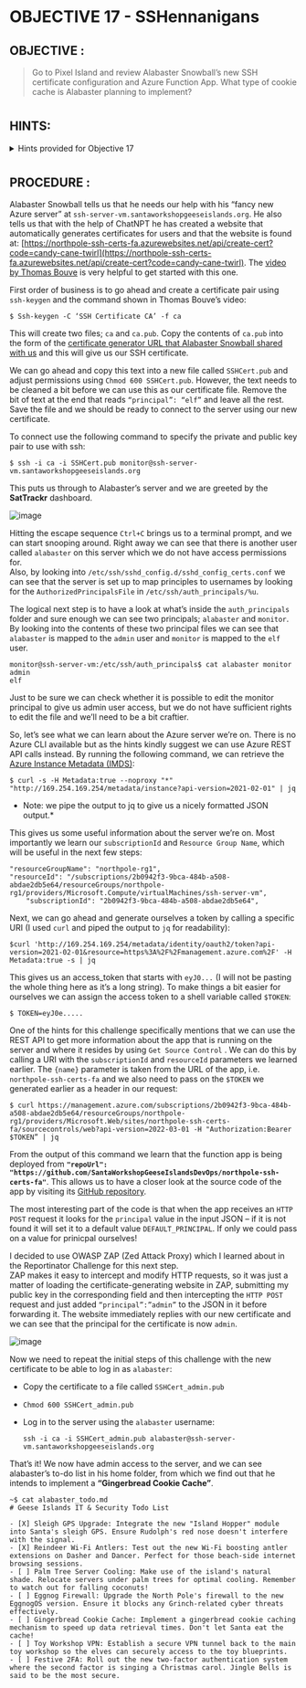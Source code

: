 # OBJECTIVE 17 - SSHennanigans #

## OBJECTIVE : ##
>Go to Pixel Island and review Alabaster Snowball’s new SSH certificate configuration and Azure Function App.  What type of cookie cache is Alabaster planning to implement?
#  

## HINTS: ##
<details>
  <summary>Hints provided for Objective 17</summary>
  
>-	Azure CLI tools aren't always available, but if you're on an Azure VM you can always use the [Azure REST API](https://learn.microsoft.com/en-us/entra/identity/managed-identities-azure-resources/how-to-use-vm-token) instead.
>-	The [get-source-control](https://learn.microsoft.com/en-us/rest/api/appservice/web-apps/get-source-control?view=rest-appservice-2022-03-01) Azure REST API endpoint provides details about where an Azure Web App or Function App is deployed from.
>-	Check out Thomas Bouve's [talk and demo](https://www.youtube.com/watch?v=4S0Rniyidt4) to learn all about how you can upgrade your SSH server configuration to leverage SSH certificates.
</details>

#  

## PROCEDURE : ##

Alabaster Snowball tells us that he needs our help with his “fancy new Azure server” at ``ssh-server-vm.santaworkshopgeeseislands.org``.  He also tells us that with the help of ChatNPT he has created a website that automatically generates certificates for users and that the website is found at: [https://northpole-ssh-certs-fa.azurewebsites.net/api/create-cert?code=candy-cane-twirl](https://northpole-ssh-certs-fa.azurewebsites.net/api/create-cert?code=candy-cane-twirl).  The [video by Thomas Bouve](https://www.youtube.com/watch?v=4S0Rniyidt4) is very helpful to get started with this one.

First order of business is to go ahead and create a certificate pair using `ssh-keygen` and the command shown in Thomas Bouve’s video:
```
$ Ssh-keygen -C ‘SSH Certificate CA’ -f ca
```

This will create two files; `ca` and `ca.pub`. Copy the contents of `ca.pub` into the form of the [certificate generator URL that Alabaster Snowball shared with us](https://northpole-ssh-certs-fa.azurewebsites.net/api/create-cert?code=candy-cane-twirl) and this will give us our SSH certificate.

We can go ahead and copy this text into a new file called `SSHCert.pub` and adjust permissions using `Chmod 600 SSHCert.pub`.  However, the text needs to be cleaned a bit before we can use this as our certificate file.  Remove the bit of text at the end that reads `“principal”: “elf”` and leave all the rest.  Save the file and we should be ready to connect to the server using our new certificate.

To connect use the following command to specify the private and public key pair to use with ssh:
```
$ ssh -i ca -i SSHCert.pub monitor@ssh-server-vm.santaworkshopgeeseislands.org 
```

This puts us through to Alabaster’s server and we are greeted by the **SatTrackr** dashboard. 

![image](https://github.com/beta-j/SANS-Holiday-Hack-Challenge-2023/assets/60655500/c2389d1c-729b-4d99-b44d-bb6958ec6c99)


Hitting the escape sequence `Ctrl+C` brings us to a terminal prompt, and we can start snooping around.  Right away we can see that there is another user called `alabaster` on this server which we do not have access permissions for.  
Also, by looking into `/etc/ssh/sshd_config.d/sshd_config_certs.conf` we can see that the server is set up to map principles to usernames by looking for the `AuthorizedPrincipalsFile` in `/etc/ssh/auth_principals/%u`.

The logical next step is to have a look at what’s inside the `auth_principals` folder and sure enough we can see two principals; `alabaster` and `monitor`.  By looking into the contents of these two principal files we can see that `alabaster` is mapped to the `admin` user and `monitor` is mapped to the `elf` user.
```
monitor@ssh-server-vm:/etc/ssh/auth_principals$ cat alabaster monitor 
admin
elf
```

Just to be sure we can check whether it is possible to edit the monitor principal to give us admin user access, but we do not have sufficient rights to edit the file and we’ll need to be a bit craftier.

So, let’s see what we can learn about the Azure server we’re on.  There is no Azure CLI available but as the hints kindly suggest we can use Azure REST API calls instead. By running the following command, we can retrieve the [Azure Instance Metadata (IMDS)](https://learn.microsoft.com/en-us/azure/virtual-machines/instance-metadata-service?tabs=linux):
```
$ curl -s -H Metadata:true --noproxy "*" "http://169.254.169.254/metadata/instance?api-version=2021-02-01" | jq
```
*    Note: we pipe the output to jq to give us a nicely formatted JSON output.*

This gives us some useful information about the server we’re on.  Most importantly we learn our `subscriptionId` and `Resource Group Name`, which will be useful in the next few steps:
```
"resourceGroupName": "northpole-rg1",   
"resourceId": "/subscriptions/2b0942f3-9bca-484b-a508-abdae2db5e64/resourceGroups/northpole-rg1/providers/Microsoft.Compute/virtualMachines/ssh-server-vm",   
    "subscriptionId": "2b0942f3-9bca-484b-a508-abdae2db5e64",
```

Next, we can go ahead and generate ourselves a token by calling a specific URI (I used `curl` and piped the output to `jq` for readability):
```
$curl 'http://169.254.169.254/metadata/identity/oauth2/token?api-version=2021-02-01&resource=https%3A%2F%2Fmanagement.azure.com%2F' -H Metadata:true -s | jq
```

This gives us an access_token that starts with `eyJ0...` (I will not be pasting the whole thing here as it’s a long string).  To make things a bit easier for ourselves we can assign the access token to a shell variable called `$TOKEN`:
```
$ TOKEN=eyJ0e.....
```

One of the hints for this challenge specifically mentions that we can use the REST API to get more information about the app that is running on the server and where it resides by using `Get Source Control` .  We can do this by calling a URI with the `subscriptionId` and `resourceId` parameters we learned earlier.  The `{name}` parameter is taken from the URL of the app, i.e. `northpole-ssh-certs-fa` and we also need to pass on the `$TOKEN` we generated earlier as a header in our request:
```
$ curl https://management.azure.com/subscriptions/2b0942f3-9bca-484b-a508-abdae2db5e64/resourceGroups/northpole-rg1/providers/Microsoft.Web/sites/northpole-ssh-certs-fa/sourcecontrols/web?api-version=2022-03-01 -H "Authorization:Bearer $TOKEN” | jq 
```

From the output of this command we learn that the function app is being deployed from **`"repoUrl": "https://github.com/SantaWorkshopGeeseIslandsDevOps/northpole-ssh-certs-fa"`**. This allows us to have a closer look at the source code of the app by visiting its [GitHub repository](https://github.com/SantaWorkshopGeeseIslandsDevOps/northpole-ssh-certs-fa).  

The most interesting part of the code is that when the app receives an `HTTP POST` request it looks for the `principal` value in the input JSON – if it is not found it will set it to a default value `DEFAULT_PRINCIPAL`.  If only we could pass on a value for prinicpal ourselves!

I decided to use OWASP ZAP (Zed Attack Proxy) which I learned about in the Reportinator Challenge for this next step.  
ZAP makes it easy to intercept and modify HTTP requests, so it was just a matter of loading the certificate-generating website in ZAP, submitting my public key in the corresponding field and then intercepting the `HTTP POST` request and just added `“principal”:”admin”` to the JSON in it before forwarding it.  The website immediately replies with our new certificate and we can see that the principal for the certificate is now `admin`.

![image](https://github.com/beta-j/SANS-Holiday-Hack-Challenge-2023/assets/60655500/286e5959-fa67-4789-853c-ba072ae8060e)


Now we need to repeat the initial steps of this challenge with the new certificate to be able to log in as `alabaster`:
-	Copy the certificate to a file called `SSHCert_admin.pub`
-	`Chmod 600 SSHCert_admin.pub`
-	Log in to the server using the `alabaster` username:
  
    ``ssh -i ca -i SSHCert_admin.pub alabaster@ssh-server-vm.santaworkshopgeeseislands.org``
 	
That’s it! We now have admin access to the server, and we can see alabaster’s to-do list in his home folder, from which we find out that he intends to implement a **“Gingerbread Cookie Cache”**.

```
~$ cat alabaster_todo.md 
# Geese Islands IT & Security Todo List

- [X] Sleigh GPS Upgrade: Integrate the new "Island Hopper" module into Santa's sleigh GPS. Ensure Rudolph's red nose doesn't interfere with the signal.
- [X] Reindeer Wi-Fi Antlers: Test out the new Wi-Fi boosting antler extensions on Dasher and Dancer. Perfect for those beach-side internet browsing sessions.
- [ ] Palm Tree Server Cooling: Make use of the island's natural shade. Relocate servers under palm trees for optimal cooling. Remember to watch out for falling coconuts!
- [ ] Eggnog Firewall: Upgrade the North Pole's firewall to the new EggnogOS version. Ensure it blocks any Grinch-related cyber threats effectively.
- [ ] Gingerbread Cookie Cache: Implement a gingerbread cookie caching mechanism to speed up data retrieval times. Don't let Santa eat the cache!
- [ ] Toy Workshop VPN: Establish a secure VPN tunnel back to the main toy workshop so the elves can securely access to the toy blueprints.
- [ ] Festive 2FA: Roll out the new two-factor authentication system where the second factor is singing a Christmas carol. Jingle Bells is said to be the most secure.
```
